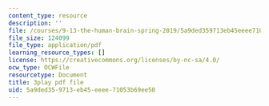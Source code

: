 ```yaml
---
content_type: resource
description: ''
file: /courses/9-13-the-human-brain-spring-2019/5a9ded359713eb45eeee71053b69ee50_9Bz-5-RC690.pdf
file_size: 124099
file_type: application/pdf
learning_resource_types: []
license: https://creativecommons.org/licenses/by-nc-sa/4.0/
ocw_type: OCWFile
resourcetype: Document
title: 3play pdf file
uid: 5a9ded35-9713-eb45-eeee-71053b69ee50
---
```


